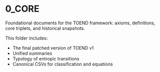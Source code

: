 # 0_CORE

Foundational documents for the TOEND framework: axioms, definitions, core triplets, and historical snapshots.

This folder includes:
- The final patched version of TOEND v1
- Unified summaries
- Typology of entropic transitions
- Canonical CSVs for classification and equations
